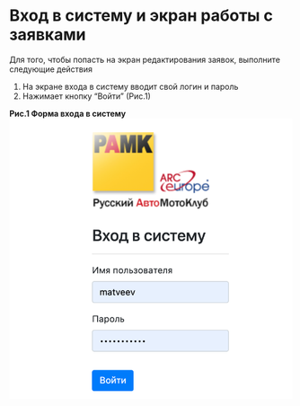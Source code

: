 # Вход в систему и экран работы с заявками
Для того, чтобы попасть на экран редактирования заявок, выполните следующие действия

1. На экране входа в систему вводит свой логин и пароль
2. Нажимает кнопку “Войти” (Рис.1)


**Рис.1 Форма входа в систему**
![](images/login.png)
